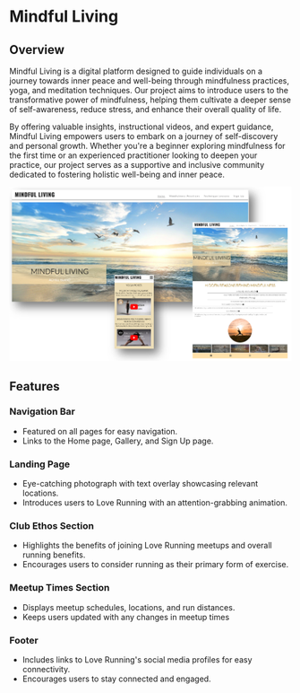 # Mindful Living

## Overview
Mindful Living is a digital platform designed to guide individuals on a journey towards inner peace and well-being through mindfulness practices, yoga, and meditation techniques. Our project aims to introduce users to the transformative power of mindfulness, helping them cultivate a deeper sense of self-awareness, reduce stress, and enhance their overall quality of life.

By offering valuable insights, instructional videos, and expert guidance, Mindful Living empowers users to embark on a journey of self-discovery and personal growth. Whether you're a beginner exploring mindfulness for the first time or an experienced practitioner looking to deepen your practice, our project serves as a supportive and inclusive community dedicated to fostering holistic well-being and inner peace.


![Laptop View](https://github.com/alexkalisz/Mindful-Living/blob/main/display.png?raw=true)


## Features

### Navigation Bar
- Featured on all pages for easy navigation.
- Links to the Home page, Gallery, and Sign Up page.

### Landing Page
- Eye-catching photograph with text overlay showcasing relevant locations.
- Introduces users to Love Running with an attention-grabbing animation.

### Club Ethos Section
- Highlights the benefits of joining Love Running meetups and overall running benefits.
- Encourages users to consider running as their primary form of exercise.

### Meetup Times Section
- Displays meetup schedules, locations, and run distances.
- Keeps users updated with any changes in meetup times

###




### Footer
- Includes links to Love Running's social media profiles for easy connectivity.
- Encourages users to stay connected and engaged.






